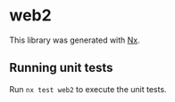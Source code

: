 # web2

This library was generated with [Nx](https://nx.dev).

## Running unit tests

Run `nx test web2` to execute the unit tests.
